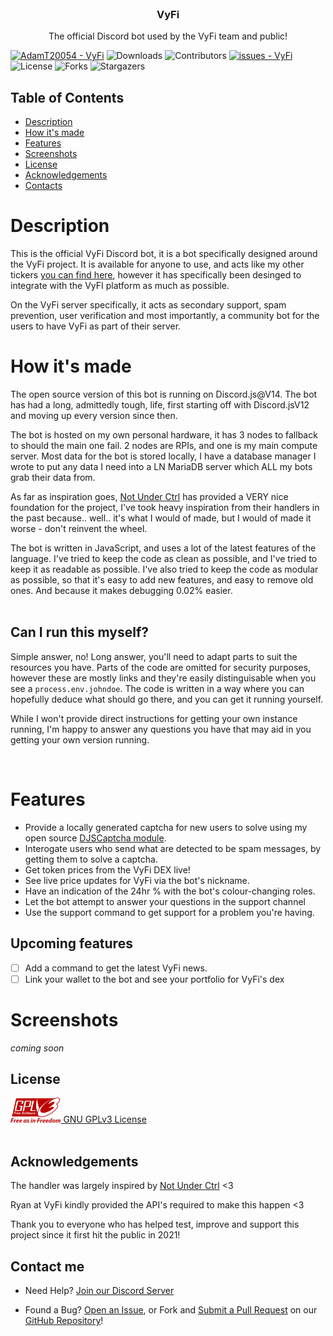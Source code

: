 <br/>
<p align="center">
  <h3 align="center">VyFi</h3>

  <p align="center">
    The official Discord bot used by the VyFi team and public! 
<br/>
  </p>
</p>

[![AdamT20054 - VyFi](https://img.shields.io/static/v1?label=AdamT20054&message=VyFi&color=blue&logo=github)](https://github.com/AdamT20054/VyFi "Go to GitHub repo")
![Downloads](https://img.shields.io/github/downloads/AdamT20054/VyFi/total) ![Contributors](https://img.shields.io/github/contributors/AdamT20054/VyFi?color=dark-green) [![issues - VyFi](https://img.shields.io/github/issues/AdamT20054/VyFi)](https://github.com/AdamT20054/VyFi/issues) ![License](https://img.shields.io/github/license/AdamT20054/VyFi) ![Forks](https://img.shields.io/github/forks/AdamT20054/VyFi?style=social) ![Stargazers](https://img.shields.io/github/stars/AdamT20054/VyFi?style=social)

## Table of Contents

- [Description](#description)
- [How it's made](#how-its-made)
- [Features](#features)
- [Screenshots](#screenshots)
- [License](#license)
- [Acknowledgements](#acknowledgements)
- [Contacts](#contact-me)
  <br/>

# Description

This is the official VyFi Discord bot, it is a bot specifically designed around the VyFi project. It is available for
anyone to use, and acts
like my other tickers [you can find here](https://github.com/AdamT20054/DiscordTickers), however it has specifically
been desinged to integrate with the VyFI platform as much as possible.

On the VyFi server specifically, it acts as secondary support, spam prevention, user verification and most importantly,
a community bot for the users to have VyFi as part of their server.
<br/>

# How it's made

The open source version of this bot is running on Discord.js@V14. The bot has had a long, admittedly tough, life, first
starting off with Discord.jsV12 and moving up every version since then.

The bot is hosted on my own personal hardware, it has 3 nodes to fallback to should the main one fail. 2 nodes are RPIs,
and one is my main compute server. Most data for the bot is stored locally, I
have a database manager I wrote to put any data I need into a LN MariaDB server which ALL my bots grab their data from.

As far as inspiration goes, [Not Under Ctrl](https://github.com/notunderctrl) has provided a VERY nice foundation for
the project, I've took
heavy inspiration from their handlers in the past because.. well.. it's what I would of made, but I would of made it
worse - don't reinvent the wheel.

The bot is written in JavaScript, and uses a lot of the latest features of the language. I've tried to keep the code as
clean as possible, and I've tried to keep it as readable as possible. I've also tried to keep the code as modular as
possible, so that it's easy to add new features, and easy to remove old ones. And because it makes debugging 0.02%
easier.
<br/>
<br/>

## Can I run this myself?

Simple answer, no! Long answer, you'll need to adapt parts to suit the resources you have. Parts of the code are omitted
for security purposes, however these are mostly links and they're easily distinguisable when you see
a `process.env.johndoe`. The code is written in a way
where you can hopefully deduce what should go there, and you can get it running yourself.

While I won't provide direct instructions for getting your own instance running, I'm happy to answer any questions you
have that may aid in you getting your own version running.

<br/>

# Features

- Provide a locally generated captcha for new users to solve using my open
  source [DJSCaptcha module](https://github.com/AdamT20054/DJSCaptcha).
- Interogate users who send what are detected to be spam messages, by getting them to solve a captcha.
- Get token prices from the VyFi DEX live!
- See live price updates for VyFi via the bot's nickname.
- Have an indication of the 24hr % with the bot's colour-changing roles.
- Let the bot attempt to answer your questions in the support channel
- Use the support command to get support for a problem you're having.

## Upcoming features

- [ ] Add a command to get the latest VyFi news.
- [ ] Link your wallet to the bot and see your portfolio for VyFi's dex

# Screenshots

*coming soon*
<br/>

## License

<a href="https://choosealicense.com/licenses/gpl-3.0"><img src="https://raw.githubusercontent.com/johnturner4004/readme-generator/master/src/components/assets/images/gpl3.svg" height=40 />
GNU GPLv3 License</a>
<br/>
<br/>

## Acknowledgements

The handler was largely inspired by [Not Under Ctrl](https://github.com/notunderctrl) <3 </br>

Ryan at VyFi kindly provided the API's required to make this happen <3 </br>

Thank you to everyone who has helped test, improve and support this project since it first hit the public in 2021! </br>

## Contact me

- Need Help? [Join our Discord Server](https://discord.gg/YbtckEktmn)

- Found a Bug? [Open an Issue](https://github.com/AdamT20054/DJSCaptcha/issues), or Fork
  and [Submit a Pull Request](https://github.com/AdamT20054/DJSCaptcha/pulls) on
  our [GitHub Repository](https://github.com/AdamT20054/DJSCaptcha)!